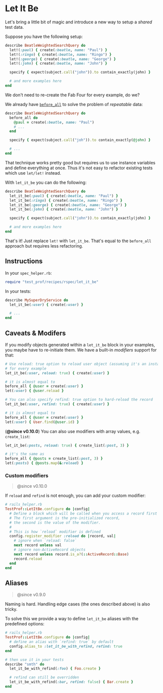 # Let It Be

Let's bring a little bit of magic and introduce a new way to setup a _shared_ test data.

Suppose you have the following setup:

```ruby
describe BeatleWeightedSearchQuery do
  let!(:paul) { create(:beatle, name: "Paul") }
  let!(:ringo) { create(:beatle, name: "Ringo") }
  let!(:george) { create(:beatle, name: "George") }
  let!(:john) { create(:beatle, name: "John") }

  specify { expect(subject.call("john")).to contain_exactly(john) }

  # and more examples here
end
```

We don't need to re-create the Fab Four for every example, do we?

We already have [`before_all`](./before_all.md) to solve the problem of _repeatable_ data:

```ruby
describe BeatleWeightedSearchQuery do
  before_all do
    @paul = create(:beatle, name: "Paul")
    # ...
  end

  specify { expect(subject.call("joh")).to contain_exactly(@john) }

  # ...
end
```

That technique works pretty good but requires us to use instance variables and define everything at once. Thus it's not easy to refactor existing tests which use `let/let!` instead.

With `let_it_be` you can do the following:

```ruby
describe BeatleWeightedSearchQuery do
  let_it_be(:paul) { create(:beatle, name: "Paul") }
  let_it_be(:ringo) { create(:beatle, name: "Ringo") }
  let_it_be(:george) { create(:beatle, name: "George") }
  let_it_be(:john) { create(:beatle, name: "John") }

  specify { expect(subject.call("john")).to contain_exactly(john) }

  # and more examples here
end
```

That's it! Just replace `let!` with `let_it_be`. That's equal to the `before_all` approach but requires less refactoring.

## Instructions

In your `spec_helper.rb`:

```ruby
require "test_prof/recipes/rspec/let_it_be"
```

In your tests:

```ruby
describe MySuperDryService do
  let_it_be(:user) { create(:user) }

  # ...
end
```

## Caveats & Modifers

If you modify objects generated within a `let_it_be` block in your examples, you maybe have to re-initiate them.
We have a built-in _modifiers_ support for that:

```ruby
# Use reload: true option to reload user object (assuming it's an instance of ActiveRecord)
# for every example
let_it_be(:user, reload: true) { create(:user) }

# it is almost equal to
before_all { @user = create(:user) }
let(:user) { @user.reload }

# You can also specify refind: true option to hard-reload the record
let_it_be(:user, refind: true) { create(:user) }

# it is almost equal to
before_all { @user = create(:user) }
let(:user) { User.find(@user.id) }
```

(**@since v0.10.0**) You can also use modifiers with array values, e.g. `create_list`:

```ruby
let_it_be(:posts, reload: true) { create_list(:post, 3) }

# it's the same as
before_all { @posts = create_list(:post, 3) }
let(:posts) { @posts.map(&:reload) }
```

### Custom modifiers

> @since v0.10.0

If `reload` and `refind` is not enough, you can add your custom modifier:

```ruby
# rails_helper.rb
TestProf::LetItBe.configure do |config|
  # Define a block which will be called when you access a record first within an example.
  # The first argument is the pre-initialized record,
  # the second is the value of the modifier.
  #
  # This is how `reload` modifier is defined
  config.register_modifier :reload do |record, val|
    # ignore when `reload: false`
    next record unless val
    # ignore non-ActiveRecord objects
    next record unless record.is_a?(::ActiveRecord::Base)
    record.reload
  end
end
```

## Aliases

> @since v0.9.0

Naming is hard. Handling edge cases (the ones described above) is also tricky.

To solve this we provide a way to define `let_it_be` aliases with the predefined options:

```ruby
# rails_helper.rb
TestProf::LetItBe.configure do |config|
  # define an alias with `refind: true` by default
  config.alias_to :let_it_be_with_refind, refind: true
end

# then use it in your tests
describe "smth" do
  let_it_be_with_refind(:foo) { Foo.create }

  # refind can still be overridden
  let_it_be_with_refind(:bar, refind: false) { Bar.create }
end
```

